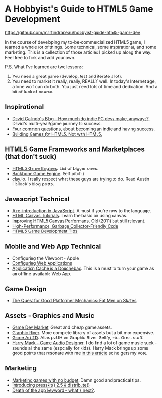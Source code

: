 # A Hobbyist's Guide to HTML5 Game Development
https://github.com/martindrapeau/hobbyist-guide-html5-game-dev

In the course of developing my to-be-commercialized HTML5 game, I learned a whole lot of things. Some technical, some inspirational, and some marketing. This is a collection of those articles I picked up along the way. Feel free to fork and add your own.

P.S. What I've learned are two lessons:
1. You need a great game (develop, test and iterate a lot).
2. You need to market it really, really, REALLY well.
In today's Internet age, a lone wolf can do both. You just need lots of time and dedication. And a bit of luck of course.

## Inspirational
- [David Galindo's Blog - How much do indie PC devs make, anyways?](http://www.gamasutra.com/blogs/DavidGalindo/20140109/208337/How_much_do_indie_PC_devs_make_anyways_Part_V.php). David's multi-year/game journey to success.
- [Four common questions](http://www.gamasutra.com/blogs/RamiIsmail/20140507/217160/Four_common_questions.php), about becoming an indie and having success.
- [Building Games *for* HTML5. Not with HTML5.](http://clay.io/blog/building-games-for-html5-not-with-html5/)

## HTML5 Game Frameworks and Marketplaces (that don't suck)
- [HTML5 Game Engines](https://html5gameengine.com/). List of bigger ones.
- [Backbone Game Engine](http://martindrapeau.github.io/backbone-game-engine/). Self pitch:)
- [clay.io](http://clay.io/). I really respect what these guys are trying to do. Read Austin Hallock's blog posts.

## Javascript Technical
- [A re-introduction to JavaScript](https://developer.mozilla.org/en-US/docs/Web/JavaScript/A_re-introduction_to_JavaScript). A must if you're new to the language.
- [HTML Canvas Tutorials](http://www.html5canvastutorials.com/). Learn the basic on using canvas.
- [Improving HTML5 Canvas Performans](http://www.html5rocks.com/en/tutorials/canvas/performance/). Old (2011) but still relevant.
- [High-Performance, Garbage Collector-Friendly Code](http://buildnewgames.com/garbage-collector-friendly-code/)
- [HTML5 Game Development Tips](http://clay.io/blog/html5-game-development-tips-part-1/)

## Mobile and Web App Technical
- [Configuring the Viewport - Apple](https://developer.apple.com/library/mac/documentation/AppleApplications/Reference/SafariWebContent/UsingtheViewport/UsingtheViewport.html)
- [Configuring Web Applications](https://developer.apple.com/library/ios/documentation/AppleApplications/Reference/SafariWebContent/ConfiguringWebApplications/ConfiguringWebApplications.html)
- [Application Cache is a Douchebag](http://alistapart.com/article/application-cache-is-a-douchebag). This is a must to turn your game as an offline-available Web App.

## Game Design
- [The Quest for Good Platformer Mechanics: Fat Men on Skates](http://www.gamasutra.com/blogs/BrendanVance/20130520/192627/The_Quest_for_Good_Platformer_Mechanics_Fat_Men_on_Ice_Skates.php)

## Assets - Graphics and Music
- [Game Dev Market](https://www.gamedevmarket.net/). Great and cheap game assets.
- [Graphic River](http://graphicriver.net/category/game-assets). More complete library of assets but a bit mor expensive.
- [Game Art 2D](http://www.gameart2d.com/). Alias pzUH on Graphic River, Sellfy, etc. Great stuff.
- [Harry Mack - Game Audio Designer](http://www.harrymack.com/listen.html). I do find a lot of game music suck - sounds all the same (espcially for kids). Harry Mack brings up some good points that resonate with me [in this article](http://www.gamasutra.com/blogs/HarryMack/20150424/241874/GettingMaking_Game_Music_that_Fits__Comparative_Music_Series__Kids_vs_Kids.php) so he gets my vote.

## Marketing
- [Marketing games with no budget](http://www.gamasutra.com/blogs/AlbertPalka/20150428/242083/Marketing_games_with_no_budget.php). Damn good and practical tips.
- [Introducing presskit() 2.5 & distribute()](http://www.gamasutra.com/blogs/RamiIsmail/20141222/233094/Introducing_presskit_25__distribute.php)
- [Death of the app keyword - what's next?](http://www.gamasutra.com/blogs/JonathanRaveh/20150506/242840/Death_of_the_app_keyword__whats_next.php).

